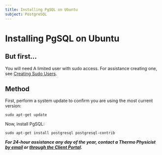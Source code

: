 ```yaml
---
title: Installing PgSQL on Ubuntu
subject: PostgreSQL
---
```


# Installing PgSQL on Ubuntu

## But first...
You will need A limited user with sudo access. For assistance creating one, see [Creating Sudo Users](https://www.thermo.io/how-to/security/creating-sudo-users).

## Method
First, perform a system update to confirm you are using the most current version: 
```shell
sudo apt-get update
```

Now, install PgSQL:
```shell
sudo apt-get install postgresql postgresql-contrib
```

**_For 24-hour assistance any day of the year, contact a Thermo Physicist [by email](mailto:physicists@thermo.io) or [through the Client Portal](https://www.thermo.io/login/)._**
